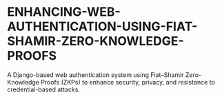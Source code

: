 # ENHANCING-WEB-AUTHENTICATION-USING-FIAT-SHAMIR-ZERO-KNOWLEDGE-PROOFS
A Django-based web authentication system using Fiat–Shamir Zero-Knowledge Proofs (ZKPs) to enhance security, privacy, and resistance to credential-based attacks.
